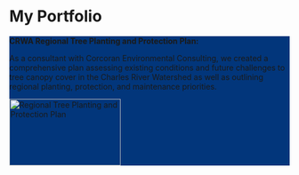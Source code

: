 # My Portfolio

<section style="background-color:#02367B">
  <b>CRWA Regional Tree Planting and Protection Plan:</b>
  <p style='size:10'>
    
  As a consultant with Corcoran Environmental Consulting, we created a comprehensive plan assessing existing conditions and future challenges to tree canopy cover in the 
Charles River Watershed as well as outlining regional planting, protection, and maintenance priorities.

  </p>
    <a href="https://storymaps.arcgis.com/stories/10fdd6beaffd4f949473a7a6dc70f745">
    <img style="border-width=100%;" src="Screenshot 2024-11-11 155553.png" alt="Regional Tree Planting and Protection Plan" width="200" height="120">
    </a>
    
</section>
